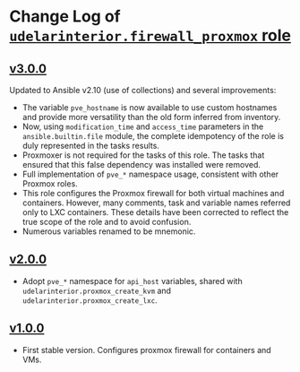 # Change Log of [`udelarinterior.firewall_proxmox` role](https://github.com/UdelaRInterior/ansible-role-firewall-proxmox)

## [v3.0.0](https://github.com/UdelaRInterior/ansible-role-firewall-proxmox/tree/v3.0.0)

Updated to Ansible v2.10 (use of collections) and several improvements:
* The variable `pve_hostname` is now available to use custom hostnames and provide more versatility than the old form inferred from inventory.
* Now, using `modification_time` and `access_time` parameters in the `ansible.builtin.file` module, the complete idempotency of the role is duly represented in the tasks results.
* Proxmoxer is not required for the tasks of this role. The tasks that ensured that this false dependency was installed were removed.
* Full implementation of `pve_*` namespace usage, consistent with other Proxmox roles.
* This role configures the Proxmox firewall for both virtual machines and containers. However, many comments, task and variable names referred only to LXC containers. These details have been corrected to reflect the true scope of the role and to avoid confusion.
* Numerous variables renamed to be mnemonic.

## [v2.0.0](https://github.com/UdelaRInterior/ansible-role-firewall-proxmox/tree/v2.0.0)

* Adopt `pve_*` namespace for `api_host` variables, shared with `udelarinterior.proxmox_create_kvm` and `udelarinterior.proxmox_create_lxc`.

## [v1.0.0](https://github.com/UdelaRInterior/ansible-role-firewall-proxmox/tree/v1.0.0)

* First stable version. Configures proxmox firewall for containers and VMs.